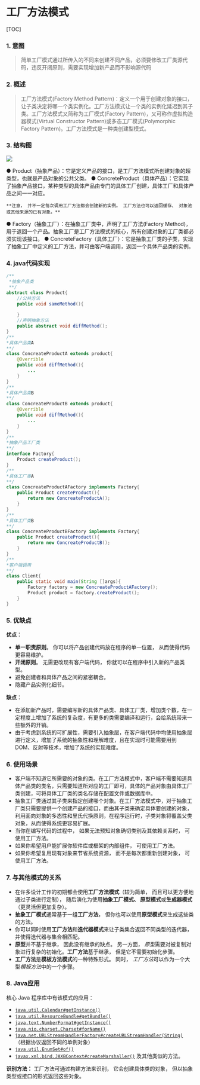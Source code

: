 # 工厂方法模式

[TOC]

### 1. 意图

> 简单工厂模式通过所传入的不同来创建不同产品，必须要修改工厂类源代码，违反开闭原则，需要实现增加新产品而不影响源代码

### 2. 概述

>  工厂方法模式(Factory Method Pattern)：定义一个用于创建对象的接口，让子类决定将哪一个类实例化。工厂方法模式让一个类的实例化延迟到其子类。工厂方法模式又简称为工厂模式(Factory Pattern)，又可称作虚拟构造器模式(Virtual Constructor Pattern)或多态工厂模式(Polymorphic Factory Pattern)。工厂方法模式是一种类创建型模式。

### 3. 结构图

![](D:\_git\java\design_pattern\img\2_工厂方法模式_结构图.png)

● Product（抽象产品）：它是定义产品的接口，是工厂方法模式所创建对象的超类型，也就是产品对象的公共父类。
● ConcreteProduct（具体产品）：它实现了抽象产品接口，某种类型的具体产品由专门的具体工厂创建，具体工厂和具体产品之间一一对应。

	**注意， 并不一定每次调用工厂方法都会创建新的实例。 工厂方法也可以返回缓存、 对象池或其他来源的已有对象。**

● Factory（抽象工厂）：在抽象工厂类中，声明了工厂方法(Factory Method)，用于返回一个产品。抽象工厂是工厂方法模式的核心，所有创建对象的工厂类都必须实现该接口。
● ConcreteFactory（具体工厂）：它是抽象工厂类的子类，实现了抽象工厂中定义的工厂方法，并可由客户端调用，返回一个具体产品类的实例。

### 4. java代码实现

```java
/**
 *抽象产品类
 **/
abstract class Product{
    //公共方法
    public void sameMethod(){
        
    }
    //声明抽象方法
    public abstract void diffMethod(); 
}
/**
*具体产品类A
**/
class ConcreateProductA extends product{
    @Overrible
    public void diffMethod(){
		...
    }
}
/**
*具体产品类B
**/
class ConcreateProductB extends product{
    @Overrible
    public void diffMethod(){
		...
    }
}
/**
*抽象产品工厂类
**/
interface Factory{
    Product createProduct();
}
/**
*具体工厂类A
**/
class ConcreateProductAFactory implements Factory{
    public Product createProduct(){
        return new ConcreateProductA();
    }
}
/**
*具体工厂类B
**/
class ConcreateProductBFactory implements Factory{
    public Product createProduct(){
        return new ConcreateProductB();
    }
}
/**
*客户端调用
**/
class Client{
    public static void main(String []args){
		Factory factory = new ConcreateProductAFactory();
        Product product = factory.createProduct();
    }
}
```

### 5. 优缺点

**优点**：

- **单一职责原则**。 你可以将产品创建代码放在程序的单一位置， 从而使得代码更容易维护。
- **开闭原则**。 无需更改现有客户端代码， 你就可以在程序中引入新的产品类型。
- 避免创建者和具体产品之间的紧密耦合。
- 隐藏产品实例化细节。

**缺点**：

- 在添加新产品时，需要编写新的具体产品类、具体工厂类，增加类个数，在一定程度上增加了系统的复杂度，有更多的类需要编译和运行，会给系统带来一些额外的开销。
- 由于考虑到系统的可扩展性，需要引入抽象层，在客户端代码中均使用抽象层进行定义，增加了系统的抽象性和理解难度，且在实现时可能需要用到DOM、反射等技术，增加了系统的实现难度。

### 6. 使用场景

- 客户端不知道它所需要的对象的类。在工厂方法模式中，客户端不需要知道具体产品类的类名，只需要知道所对应的工厂即可，具体的产品对象由具体工厂类创建，可将具体工厂类的类名存储在配置文件或数据库中。
- 抽象工厂类通过其子类来指定创建哪个对象。在工厂方法模式中，对于抽象工厂类只需要提供一个创建产品的接口，而由其子类来确定具体要创建的对象，利用面向对象的多态性和里氏代换原则，在程序运行时，子类对象将覆盖父类对象，从而使得系统更容易扩展。
- 当你在编写代码的过程中， 如果无法预知对象确切类别及其依赖关系时， 可使用工厂方法。
-  如果你希望用户能扩展你软件库或框架的内部组件， 可使用工厂方法。 
-  如果你希望复用现有对象来节省系统资源， 而不是每次都重新创建对象， 可使用工厂方法。 

### 7. 与其他模式的关系

- 在许多设计工作的初期都会使用**工厂方法模式**（较为简单， 而且可以更方便地通过子类进行定制）， 随后演化为使用**抽象工厂模式、 原型模式**或**生成器模式**（更灵活但更加复杂）。
- **抽象工厂模式**通常基于一组**工厂方法**， 但你也可以使用**原型模式**来生成这些类的方法。
- 你可以同时使用**工厂方法**和**迭代器模式**来让子类集合返回不同类型的迭代器， 并使得迭代器与集合相匹配。
- **原型**并不基于继承， 因此没有继承的缺点。 另一方面， *原型*需要对被复制对象进行复杂的初始化。**工厂方法**基于继承， 但是它不需要初始化步骤。
- **工厂方法**是**模板方法模式**的一种特殊形式。 同时， *工厂方法*可以作为一个大型*模板方法*中的一个步骤。

### 8. Java应用

核心 Java 程序库中有该模式的应用：

- [`java.util.Calendar#getInstance()`](https://docs.oracle.com/javase/8/docs/api/java/util/Calendar.html#getInstance--)
- [`java.util.ResourceBundle#getBundle()`](https://docs.oracle.com/javase/8/docs/api/java/util/ResourceBundle.html#getBundle-java.lang.String-)
- [`java.text.NumberFormat#getInstance()`](https://docs.oracle.com/javase/8/docs/api/java/text/NumberFormat.html#getInstance--)
- [`java.nio.charset.Charset#forName()`](https://docs.oracle.com/javase/8/docs/api/java/nio/charset/Charset.html#forName-java.lang.String-)
- [`java.net.URLStreamHandlerFactory#createURLStreamHandler(String)`](https://docs.oracle.com/javase/8/docs/api/java/net/URLStreamHandlerFactory.html) （根据协议返回不同的单例对象）
- [`java.util.EnumSet#of()`](https://docs.oracle.com/javase/8/docs/api/java/util/EnumSet.html#of(E))
- [`javax.xml.bind.JAXBContext#createMarshaller()`](https://docs.oracle.com/javase/8/docs/api/javax/xml/bind/JAXBContext.html#createMarshaller--) 及其他类似的方法。

**识别方法：** 工厂方法可通过构建方法来识别， 它会创建具体类的对象， 但以抽象类型或接口的形式返回这些对象。